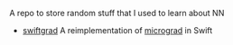 A repo to store random stuff that I used to learn about NN 

- [swiftgrad](./swiftgrad/swiftgrad.playground/Contents.swift) A reimplementation of [micrograd](https://github.com/karpathy/micrograd) in Swift
